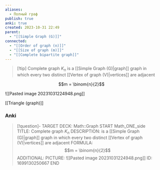 ```yaml
---
aliases:
  - Полный граф
publish: true
anki: true
created: 2023-10-31 22:49
parent:
  - "[[Simple Graph (G)]]"
connected:
  - "[[Order of graph (n)]]"
  - "[[Size of graph (m)]]"
  - "[[Complete bipartite graph]]"
---
```


> [!tip] Complete graph $K_n$
> is a [[Simple Graph (G)|graph]] graph in which every two distinct [[Vertex of graph (V)|vertices]] are adjacent

$$m = \binom{n}{2}$$

![[Pasted image 20231031224948.png]]

[[Triangle (graph)]]


### Anki
> [!question]-
TARGET DECK: Math::Graph
START
Math_ONE_side
TITLE: Complete graph $K_n$
DESCRIPTION: is a [[Simple Graph (G)|graph]] graph in which every two distinct [[Vertex of graph (V)|vertices]] are adjacent
FORMULA: $$m = \binom{n}{2}$$
ADDITIONAL: 
PICTURE: ![[Pasted image 20231031224948.png]]
ID: 1699130250667
END







